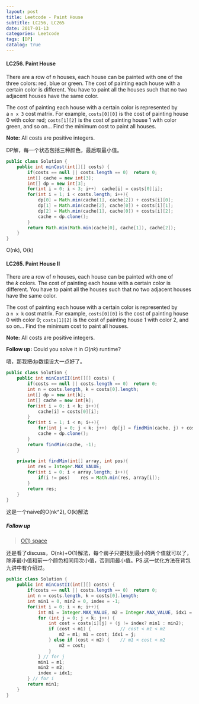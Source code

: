```yaml
---
layout: post
title: Leetcode - Paint House
subtitle: LC256, LC265
date: 2017-01-13
categories: Leetcode
tags: [DP]
catalog: true
---
```


#### LC256. Paint House 

There are a row of *n* houses, each house can be painted with one of the three colors: red, blue or green. The cost of painting each house with a certain color is different. You have to paint all the houses such that no two adjacent houses have the same color.

The cost of painting each house with a certain color is represented by a `n x 3` cost matrix. For example, `costs[0][0]` is the cost of painting house 0 with color red; `costs[1][2]` is the cost of painting house 1 with color green, and so on... Find the minimum cost to paint all houses.

**Note:**
All costs are positive integers.

DP解，每一个状态包括三种颜色，最后取最小值。

```java
public class Solution {
    public int minCost(int[][] costs) {
        if(costs == null || costs.length == 0)  return 0;
        int[] cache = new int[3];
        int[] dp = new int[3];
        for(int i = 0; i < 3; i++)  cache[i] = costs[0][i];
        for(int i = 1; i < costs.length; i++){
            dp[0] = Math.min(cache[1], cache[2]) + costs[i][0];
            dp[1] = Math.min(cache[2], cache[0]) + costs[i][1];
            dp[2] = Math.min(cache[1], cache[0]) + costs[i][2];
            cache = dp.clone();
        }
        return Math.min(Math.min(cache[0], cache[1]), cache[2]);
    }
}
```

O(nk), O(k)

#### LC265. Paint House II

There are a row of *n* houses, each house can be painted with one of the *k* colors. The cost of painting each house with a certain color is different. You have to paint all the houses such that no two adjacent houses have the same color.

The cost of painting each house with a certain color is represented by a `n x k` cost matrix. For example, `costs[0][0]` is the cost of painting house 0 with color 0; `costs[1][2]` is the cost of painting house 1 with color 2, and so on... Find the minimum cost to paint all houses.

**Note:**
All costs are positive integers.

**Follow up:**
Could you solve it in *O*(*nk*) runtime?

唔，那我把dp数组设大一点好了。

```java
public class Solution {
    public int minCostII(int[][] costs) {
        if(costs == null || costs.length == 0)  return 0;   
        int n = costs.length, k = costs[0].length;
        int[] dp = new int[k];
        int[] cache = new int[k];
        for(int i = 0; i < k; i++){
            cache[i] = costs[0][i];
        }
        for(int i = 1; i < n; i++){
            for(int j = 0; j < k; j++)  dp[j] = findMin(cache, j) + costs[i][j];
            cache = dp.clone();
        }
        return findMin(cache, -1);
    }
    
    private int findMin(int[] array, int pos){
        int res = Integer.MAX_VALUE;
        for(int i = 0; i < array.length; i++){
            if(i != pos)    res = Math.min(res, array[i]); 
        }
        return res;
    }
}
```

这是一个naive的O(nk^2), O(k)解法

##### Follow up

> [O(1) space](https://discuss.leetcode.com/topic/30659/easiest-o-1-space-java-solution)

还是看了discuss，O(nk)+O(1)解法，每个房子只要找到最小的两个值就可以了，除非最小值和前一个颜色相同用次小值，否则用最小值。PS.这一优化方法在背包九讲中有介绍过。

```java
public class Solution {
    public int minCostII(int[][] costs) {
        if(costs == null || costs.length == 0)  return 0;   
        int n = costs.length, k = costs[0].length;
        int min1 = 0, min2 = 0, index = -1;
        for(int i = 0; i < n; i++){
            int m1 = Integer.MAX_VALUE, m2 = Integer.MAX_VALUE, idx1 = -1;
            for (int j = 0; j < k; j++) {
                int cost = costs[i][j] + (j != index? min1 : min2);
                if (cost < m1) {           // cost < m1 < m2
                    m2 = m1; m1 = cost; idx1 = j; 
                } else if (cost < m2) {    // m1 < cost < m2
                    m2 = cost;
                }
            } // for j
            min1 = m1; 
            min2 = m2;
            index = idx1;
        } // for i
        return min1;
    }
}
```
